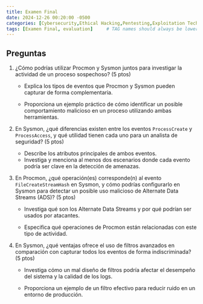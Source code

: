 ```yaml
---
title: Examen Final
date: 2024-12-26 00:20:00 -0500
categories: [Cybersecurity,Ethical Hacking,Pentesting,Exploitation Techniques]
tags: [Examen Final, evaluation]     # TAG names should always be lowercase
---
```



## Preguntas

1. ¿Cómo podrías utilizar Procmon y Sysmon juntos para investigar la actividad de un proceso sospechoso? (5 ptos)

    - Explica los tipos de eventos que Procmon y Sysmon pueden capturar de forma complementaria.

    - Proporciona un ejemplo práctico de cómo identificar un posible comportamiento malicioso en un proceso utilizando ambas herramientas.

2. En Sysmon, ¿qué diferencias existen entre los eventos `ProcessCreate` y `ProcessAccess`, y qué utilidad tienen cada uno para un analista de seguridad? (5 ptos)

    - Describe los atributos principales de ambos eventos.
    - Investiga y menciona al menos dos escenarios donde cada evento podría ser clave en la detección de amenazas.

3. En Procmon, ¿qué operación(es) corresponde(n) al evento `FileCreateStreamHash` en Sysmon, y cómo podrías configurarlo en Sysmon para detectar un posible uso malicioso de Alternate Data Streams (ADS)? (5 ptos)

    - Investiga qué son los Alternate Data Streams y por qué podrían ser usados por atacantes.

    - Especifica qué operaciones de Procmon están relacionadas con este tipo de actividad.

4. En Sysmon, ¿qué ventajas ofrece el uso de filtros avanzados en comparación con capturar todos los eventos de forma indiscriminada? (5 ptos)

    - Investiga cómo un mal diseño de filtros podría afectar el desempeño del sistema y la calidad de los logs.

    - Proporciona un ejemplo de un filtro efectivo para reducir ruido en un entorno de producción.